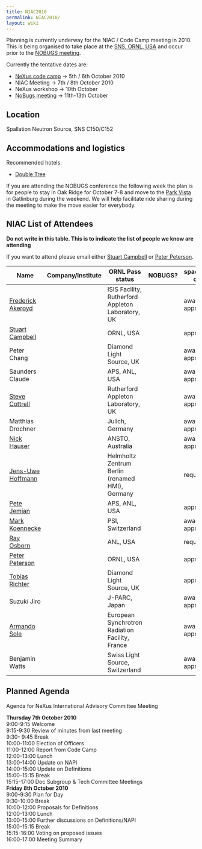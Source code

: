 ```yaml
---
title: NIAC2010
permalink: NIAC2010/
layout: wiki
---
```


Planning is currently underway for the NIAC / Code Camp meeting in 2010.
This is being organised to take place at the [SNS, ORNL,
USA](http://neutrons.ornl.gov/) and occur prior to the [NOBUGS
meeting](http://www.nobugsconference.org/).

Currently the tentative dates are:

-   [NeXus code camp](NIAC2010_CodeCamp "wikilink") -&gt; 5th / 6th
    October 2010
-   NIAC Meeting -&gt; 7th / 8th October 2010
-   NeXus workshop -&gt; 10th October
-   [NoBugs meeting](http://www.nobugsconference.org/Conferences) -&gt;
    11th-13th October

Location
--------

Spallation Neutron Source, SNS C150/C152

Accommodations and logistics
----------------------------

Recommended hotels:

-   [Double
    Tree](http://doubletree1.hilton.com/en_US/dt/hotel/ORKDTDT-Doubletree-Hotel-Oak-Ridge-Tennessee/index.do)

If you are attending the NOBUGS conference the following week the plan
is for people to stay in Oak Ridge for October 7-8 and move to the [Park
Vista](http://doubletree1.hilton.com/en_US/dt/hotel/GKTPVDT-The-Park-Vista-Gatlinburg-a-Doubletree-Hotel-Tennessee/index.do)
in Gatlinburg during the weekend. We will help facilitate ride sharing
during the meeting to make the move easier for everybody.

NIAC List of Attendees
----------------------

**Do not write in this table. This is to indicate the list of people we
know are attending**

If you want to attend please email either [Stuart
Campbell](User%3AStuart_Campbell "wikilink") or [Peter
Peterson](User%3APeter_Peterson "wikilink").

| Name                                                      | Company/Institute                                   | ORNL Pass status    | NOBUGS? | spaces in car |
|-----------------------------------------------------------|-----------------------------------------------------|---------------------|---------|---------------|
| [Frederick Akeroyd](User%3AFreddie_Akeroyd "wikilink")    | | ISIS Facility, Rutherford Appleton Laboratory, UK | | awaiting approval | X       |               |
| [Stuart Campbell](User%3AStuart_Campbell "wikilink")      | | ORNL, USA                                         | | approved          | X       | 2             |
| Peter Chang                                               | | Diamond Light Source, UK                          | | awaiting approval | X       |               |
| Saunders Claude                                           | | APS, ANL, USA                                     | | awaiting approval | **NO**  |               |
| [Steve Cottrell](User%3ASteve_Cottrell "wikilink")        | | Rutherford Appleton Laboratory, UK                | | awaiting approval | X       |               |
| Matthias Drochner                                         | | Julich, Germany                                   | | awaiting approval | ?       |               |
| [Nick Hauser](User%3ANick_Hauser "wikilink")              | | ANSTO, Australia                                  | | awaiting approval | X       |               |
| [ Jens-Uwe Hoffmann](User%3AJens-Uwe_Hoffmann "wikilink") | | Helmholtz Zentrum Berlin (renamed HMI), Germany   | | requested         | X       |               |
| [Pete Jemian](User%3APete_Jemian "wikilink")              | | APS, ANL, USA                                     | | approved          | **NO**  |               |
| [Mark Koennecke](User%3AMark_Koennecke "wikilink")        | | PSI, Switzerland                                  | | awaiting approval | X       |               |
| [Ray Osborn](User%3ARay_Osborn "wikilink")                | | ANL, USA                                          | | requested         | ?       |               |
| [Peter Peterson](User%3APeter_Peterson "wikilink")        | | ORNL, USA                                         | | approved          | X       | 3             |
| [Tobias Richter](User%3ATobias_Richter "wikilink")        | | Diamond Light Source, UK                          | | approved          | X       |               |
| Suzuki Jiro                                               | | J-PARC, Japan                                     | | awaiting approval | X       |               |
| [Armando Sole](User%3AArmando_Sole "wikilink")            | | European Synchrotron Radiation Facility, France   | | awaiting approval | X       |               |
| Benjamin Watts                                            | | Swiss Light Source, Switzerland                   | | awaiting approval | **NO**  |               |

Planned Agenda
--------------

Agenda for NeXus International Advisory Committee Meeting

**Thursday 7th October 2010**  
9:00-9:15 Welcome  
9:15-9:30 Review of minutes from last meeting  
9:30- 9:45 Break  
10:00-11:00 Election of Officers  
11:00-12:00 Report from Code Camp  
12:00-13:00 Lunch  
13:00-14:00 Update on NAPI  
14:00-15:00 Update on Definitions  
15:00-15:15 Break  
15:15-17:00 Doc Subgroup & Tech Committee Meetings  
**Friday 8th October 2010**  
9:00-9:30 Plan for Day  
9:30-10:00 Break  
10:00-12:00 Proposals for Definitions  
12:00-13:00 Lunch  
13:00-15:00 Further discussions on Definitions/NAPI  
15:00-15:15 Break  
15:15-16:00 Voting on proposed issues  
16:00-17:00 Meeting Summary  

